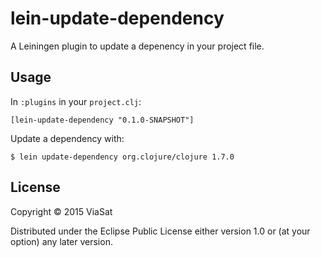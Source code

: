 # lein-update-dependency

A Leiningen plugin to update a depenency in your project file.

## Usage

In `:plugins` in your `project.clj`:

```text
[lein-update-dependency "0.1.0-SNAPSHOT"]
```

Update a dependency with:

```
$ lein update-dependency org.clojure/clojure 1.7.0
```

## License

Copyright © 2015 ViaSat

Distributed under the Eclipse Public License either version 1.0 or (at
your option) any later version.